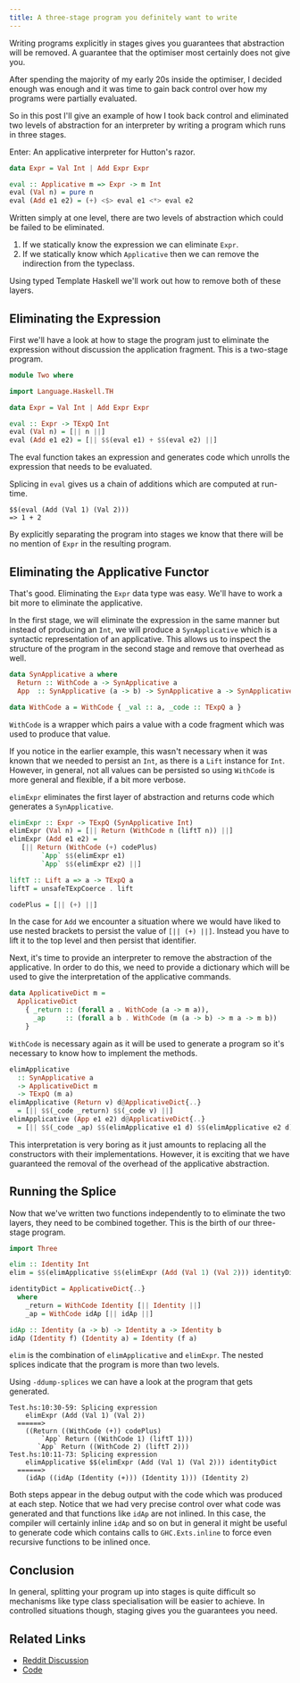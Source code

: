 ```yaml
---
title: A three-stage program you definitely want to write
---
```


Writing programs explicitly in stages gives you guarantees that abstraction
will be removed. A guarantee that the optimiser most certainly does not give you.

After spending the majority of my early 20s inside the optimiser, I decided
enough was enough and it was time to gain back control over how my programs
were partially evaluated.

So in this post I'll give an example of how I took back control and eliminated
two levels of abstraction for an interpreter by writing a program which runs
in three stages.

Enter: An applicative interpreter for Hutton's razor.

```haskell
data Expr = Val Int | Add Expr Expr

eval :: Applicative m => Expr -> m Int
eval (Val n) = pure n
eval (Add e1 e2) = (+) <$> eval e1 <*> eval e2
```

Written simply at one level, there are two levels of abstraction which could be
failed to be eliminated.

1. If we statically know the expression we can eliminate `Expr`.
2. If we statically know which `Applicative` then we can remove the indirection
   from the typeclass.

Using typed Template Haskell we'll work out how to remove both of these layers.

<!--more-->

## Eliminating the Expression

First we'll have a look at how to stage the program just to eliminate the
expression without discussion the application fragment. This is a two-stage
program.

```haskell
module Two where

import Language.Haskell.TH

data Expr = Val Int | Add Expr Expr

eval :: Expr -> TExpQ Int
eval (Val n) = [|| n ||]
eval (Add e1 e2) = [|| $$(eval e1) + $$(eval e2) ||]
```

The eval function takes an expression and generates code which unrolls
the expression that needs to be evaluated.

Splicing in `eval` gives us a chain of additions which are computed at run-time.

```
$$(eval (Add (Val 1) (Val 2)))
=> 1 + 2
```

By explicitly separating the program into stages we know that there will be
no mention of `Expr` in the resulting program.

## Eliminating the Applicative Functor

That's good. Eliminating the `Expr` data type was easy. We'll have to work
a bit more to eliminate the applicative.

In the first stage, we will eliminate the expression in the same manner
but instead of producing an `Int`, we will produce a `SynApplicative` which
is a syntactic representation of an applicative. This allows us to inspect
the structure of the program in the second stage and remove that overhead as
well.

```haskell
data SynApplicative a where
  Return :: WithCode a -> SynApplicative a
  App  :: SynApplicative (a -> b) -> SynApplicative a -> SynApplicative b

data WithCode a = WithCode { _val :: a, _code :: TExpQ a }
```

`WithCode` is a wrapper which pairs a value with a code fragment which was
used to produce that value.

If you notice in the earlier example, this wasn't necessary when it was known
that we needed to persist an `Int`, as there is a `Lift` instance for `Int`.
However, in general, not all values can be persisted so using `WithCode` is
more general and flexible, if a bit more verbose.

`elimExpr` eliminates the first layer of abstraction and returns code which
generates a `SynApplicative`.

```haskell
elimExpr :: Expr -> TExpQ (SynApplicative Int)
elimExpr (Val n) = [|| Return (WithCode n (liftT n)) ||]
elimExpr (Add e1 e2) =
   [|| Return (WithCode (+) codePlus)
        `App` $$(elimExpr e1)
        `App` $$(elimExpr e2) ||]

liftT :: Lift a => a -> TExpQ a
liftT = unsafeTExpCoerce . lift

codePlus = [|| (+) ||]
```

In the case for `Add` we encounter a situation where we would have liked
to use nested brackets to persist the value of `[|| (+) ||]`. Instead you have
to lift it to the top level and then persist that identifier.

Next, it's time to provide an interpreter to remove the abstraction of
the applicative. In order to do this, we need to provide a dictionary
which will be used to give the interpretation of the applicative commands.

```haskell
data ApplicativeDict m =
  ApplicativeDict
    { _return :: (forall a . WithCode (a -> m a)),
      _ap     :: (forall a b . WithCode (m (a -> b) -> m a -> m b))
    }
```

`WithCode` is necessary again as it will be used to generate a program so
it's necessary to know how to implement the methods.

```haskell
elimApplicative
  :: SynApplicative a
  -> ApplicativeDict m
  -> TExpQ (m a)
elimApplicative (Return v) d@ApplicativeDict{..}
  = [|| $$(_code _return) $$(_code v) ||]
elimApplicative (App e1 e2) d@ApplicativeDict{..}
  = [|| $$(_code _ap) $$(elimApplicative e1 d) $$(elimApplicative e2 d) ||]
```

This interpretation is very boring as it just amounts to replacing all the
constructors with their implementations. However, it is exciting that we have
guaranteed the removal of the overhead of the applicative abstraction.

## Running the Splice

Now that we've written two functions independently to to eliminate the two layers, they
need to be combined together. This is the birth of our three-stage program.

```haskell
import Three

elim :: Identity Int
elim = $$(elimApplicative $$(elimExpr (Add (Val 1) (Val 2))) identityDict)

identityDict = ApplicativeDict{..}
  where
    _return = WithCode Identity [|| Identity ||]
    _ap = WithCode idAp [|| idAp ||]

idAp :: Identity (a -> b) -> Identity a -> Identity b
idAp (Identity f) (Identity a) = Identity (f a)
```

`elim` is the combination of `elimApplicative` and `elimExpr`. The nested
splices indicate that the program is more than two levels.

Using `-ddump-splices` we can have a look at the program that gets generated.

```
Test.hs:10:30-59: Splicing expression
    elimExpr (Add (Val 1) (Val 2))
  ======>
    ((Return ((WithCode (+)) codePlus)
        `App` Return ((WithCode 1) (liftT 1)))
       `App` Return ((WithCode 2) (liftT 2)))
Test.hs:10:11-73: Splicing expression
    elimApplicative $$(elimExpr (Add (Val 1) (Val 2))) identityDict
  ======>
    (idAp ((idAp (Identity (+))) (Identity 1))) (Identity 2)
```

Both steps appear in the debug output with the code which was produced at
each step. Notice that we had very precise control over what code was generated
and that functions like `idAp` are not inlined. In this case, the compiler
will certainly inline `idAp` and so on but in general it might be useful to
generate code which contains calls to `GHC.Exts.inline` to force even recursive functions
to be inlined once.

## Conclusion

In general, splitting your program up into stages is quite difficult so
mechanisms like type class specialisation will be easier to achieve. In controlled
situations though, staging gives you the guarantees you need.

## Related Links

* [Reddit Discussion](https://www.reddit.com/r/haskell/comments/aqkv9k/a_threestage_program_you_definitely_want_to_write/)
* [Code](https://github.com/mpickering/three-level)








